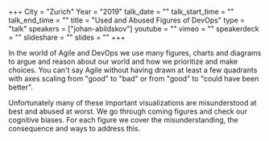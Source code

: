 +++
City = "Zurich"
Year = "2019"
talk_date = ""
talk_start_time = ""
talk_end_time = ""
title = "Used and Abused Figures of DevOps"
type = "talk"
speakers = ["johan-abildskov"]
youtube = ""
vimeo = ""
speakerdeck = ""
slideshare = ""
slides = ""
+++

In the world of Agile and DevOps we use many figures, charts and diagrams to argue and
reason about our world and how we prioritize and make choices. You can't say Agile without
having drawn at least a few quadrants with axes scaling from "good" to "bad" or from
"good" to "could have been better".

Unfortunately many of these important visualizations are misunderstood at best and abused
at worst. We go through coming figures and check our cognitive biases. For each figure we
cover the misunderstanding, the consequence and ways to address this.
